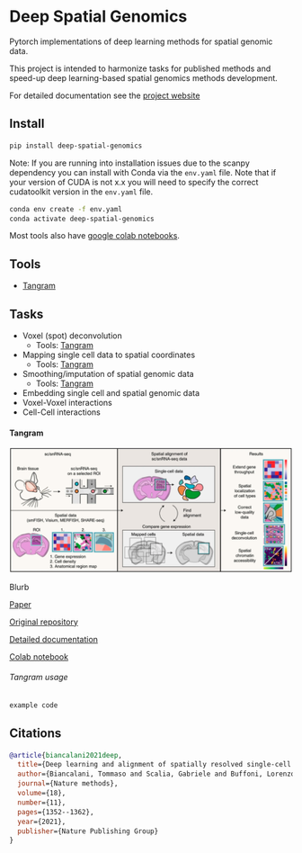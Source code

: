# Deep Spatial Genomics

Pytorch implementations of deep learning methods for spatial genomic data.

This project is intended to harmonize tasks for published methods and speed-up deep learning-based spatial genomics methods development.

For detailed documentation see the [project website](github.pages.link)

## Install

```bash
pip install deep-spatial-genomics
```

Note: If you are running into installation issues due to the scanpy dependency you can install with Conda via the `env.yaml` file. Note that if your version of CUDA is not x.x you will need to specify the correct cudatoolkit version in the `env.yaml` file.

```bash
conda env create -f env.yaml
conda activate deep-spatial-genomics
```

Most tools also have [google colab notebooks](https://colab.research.google.com/).

## Tools

+ [Tangram](#Tangram)

## Tasks

+ Voxel (spot) deconvolution
  + Tools: [Tangram](#Tangram-usage)
+ Mapping single cell data to spatial coordinates
  + Tools: [Tangram](#Tangram-usage)
+ Smoothing/imputation of spatial genomic data
  + Tools: [Tangram](#Tangram-usage) 
+ Embedding single cell and spatial genomic data
+ Voxel-Voxel interactions
+ Cell-Cell interactions

#### Tangram

<img src="./images/tangram.png" width="600px"></img>

Blurb

[Paper](https://www.nature.com/articles/s41592-021-01264-7)

[Original repository](https://github.com/broadinstitute/Tangram)

[Detailed documentation]()

[Colab notebook]()

###### Tangram usage

```python
example code
```

## Citations

```bibtex
@article{biancalani2021deep,
  title={Deep learning and alignment of spatially resolved single-cell transcriptomes with Tangram},
  author={Biancalani, Tommaso and Scalia, Gabriele and Buffoni, Lorenzo and Avasthi, Raghav and Lu, Ziqing and Sanger, Aman and Tokcan, Neriman and Vanderburg, Charles R and Segerstolpe, {\AA}sa and Zhang, Meng and others},
  journal={Nature methods},
  volume={18},
  number={11},
  pages={1352--1362},
  year={2021},
  publisher={Nature Publishing Group}
}
```



